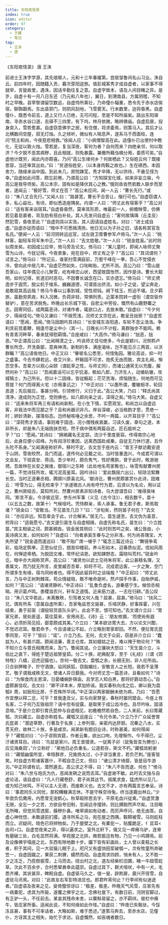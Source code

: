 ```yaml
---
title: 东阳夜怪录
index: true
icon: editor
order: 97
category:
  - 子藏
  - 笔记
tag:
  - 王洙
  - 唐
---
```


《东阳夜怪录》 唐 王洙  

前进士王洙字学源，其先琅琊人，元和十三年春擢第。尝居邹鲁间名山习业。洙自云，前四年时，因随籍入贡，暮次荥阳逆旅。值彭城客秀才成自虚者，以家事不得就举，言旋故里，遇洙，因话辛勤往复之意。自虚字致本，语及人间目睹之异。是岁，自虚十有一月八日东还（乃元和八年也），翼日，到渭南县，方属阴曀，不知时之早晚。县宰黎谓留饮数巡，自虚恃所乘壮，乃命僮仆辎重，悉令先于赤水店俟宿，聊踟蹰焉。东出县郭门，则阴风刮地，飞雪雾天。行未数里，迨将昏黑。自虚僮仆，既悉令前去，道上又行人已绝，无可问程，至是不知所届矣。路出东阳驿南，寻赤水谷口道，去驿不三四里，有下坞，林月依微，略辨佛庙。自虚启扉，投身突入，雪势愈甚。自虚窃意佛宇之居，有住僧，将求委焉，则策马入。其后才认北横数间空屋，寂无灯烛。久之倾听，微似有人喘息声，遂系马于西面柱，连问“院主和尚，今夜慈悲相救。”徐闻人应：“小病僧智高在此。适僮仆已出使村中教化，无従以致火烛。雪若是，复当深夜，客何为者？自何而来？四绝亲邻，何以取济？今夕脱不恶其病秽，且此相就，则免暴露。兼撤所藉刍槁分用，委质可矣。”自虚他计既穷，闻此内亦颇喜。乃问“高公生缘何乡？何故栖此？又俗姓云何？既接恩容，当还审其出处。”曰：“贫道俗姓安，（以本身肉鞍之故也。）生在碛西。本因舍力，随缘来诣中国。到此未几，房院踈芜，秀才卒降，无以供待，不垂见怪为幸。”自虚如此问答，颇忘前倦。乃谓高公曰：“方知探宝化城，如来非妄立喻，今高公是我导师矣。高公本宗，固有如是降伏其心之教。”俄则沓沓然若数人联步而至者，遂闻云：“极好雪，师丈在否？”高公未应间，闻一人云：“曹长先行。”或曰：“朱八丈合先行。”又闻人曰：“路甚宽，曹长不合苦让，偕行可也。”自虚窃谓人多，私心益壮。有顷，即似悉造座隅矣。内谓一人曰：“师丈此有宿客乎？”高公对曰：“适有客来诣宿耳。”自虚昏昏然，莫审其形质，唯最前一人，俯檐映雪，仿佛若见着皂裘者，背及肋有搭白补处。其人先发问自虚云：“客何故瑀瑀（丘圭反）然犯雪，昏夜至此？”自虚则具以实告。其人因请自虚姓名，对曰：“进士成自虚。”自虚亦従而语曰：“暗中不可悉揖清扬，他日无以为子孙之旧，请各称其官及名氏。”便闻一人云：“前河阴转运巡官，试左骁卫胄曹参军卢倚马。”次一人云：“桃林客，副轻车将军朱中正。”次一人曰：“去文姓敬。”次一人曰：“锐金姓奚。”此时则似周坐矣。初因成公应举，倚马旁及论文。倚马曰：“某儿童时，即闻人咏师丈聚雪为山诗，今犹记得。今夜景象，宛在目中，师丈有之乎？”高公曰：“其词谓何？试言之。”倚马曰：“所记云，谁家扫雪满庭前，万壑千峰在一拳。吾心不觉侵衣冷，曾向此中居几年。”自虚茫然如失，口呿眸贻，尤所不测。高公乃曰：“雪山是吾家山，往年偶见小儿聚雪，屹有峰峦山状，西望故国怅然，因作是诗。曹长大聪明，如何记得，贫道旧时恶句。不因曹长诚念在口，实亦遗忘。”倚马曰：“师丈骋逸步于遐荒，脱尘机于维系，巍巍道德，可谓首出侪流。如小子之徒，望尘奔走，曷敢窥其高远哉？倚马今春以公事到城，受性顽钝。阙下桂玉，煎迫不堪。旦夕羁旅，虽勤劳夙夜，料入况微，负荷非轻，常惧刑责。近蒙本院转一虚衔（谓空驱作替驴），意在苦求脱免。昨晚出长乐城下宿，自悲尘中劳役，慨然有山鹿野麋之志。因寄同侣，成两篇恶诗，对诸作者，辄欲口占，去放未敢。”自虚曰：“今夕何夕，得闻佳句。”倚马又谦曰：“不揆荒浅，况师丈文宗在此，敢呈丑拙邪？”自虚苦请曰：“愿闻，愿闻。”倚马因朗吟其诗曰：“长安城东洛阳道，车轮不息尘浩浩。争利贪前竞着鞭，相逢尽是尘中小（其一）。日晚长川不计程，离群独步不能鸣。赖有青青河畔草，春来犹得慰羁情。”合座咸曰：“大高作。”倚马谦曰：“拙恶，拙恶。”中正谓高公曰：“比闻朔漠之士，吟讽师丈佳句绝多，今此是颖川，况侧聆卢曹长所念，开洗昏鄙，意爽神清。新制的多，满座渴咏，岂不能见示三两首，以沃群瞩？”高公请俟他日。中正又曰：“眷彼名公悉至，何惜兔园。雅论高谈，抑一时之盛事。今去市肆若远，夜艾兴余，杯觞固不可求，炮炙无由而致，宾主礼阙，惭恧空多。吾辈方以观心朵颐（谓龁草之性，与师丈同），而诸公通宵无以充腹，赧然何补？”高公曰：“吾闻嘉话可以忘乎饥渴，秪如八郎，力济生人，动循轨辙，攻城犒士，为己所长。但以十二因缘，皆従觞起；茫茫苦海，烦恼随生。何地而可见菩提？何门而得离火宅（亦用事讥之）？”中正对曰：“以愚所谓，覆辙相寻，轮回恶道；先后报应，事甚分明。引领修行，义归于此。”高公大笑，乃曰：“释氏尚其清净，道成则为正觉，觉则佛也。如八郎向来之谈，深得之矣。”倚马大笑。自虚又曰：“适来朱将军再三有请和尚新制，在小生下情，实愿观宝。和尚岂以自虚远客，非我法中而见鄙之乎？且和尚器识非凡，岸谷深峻，必当格韵才思，贯绝一时；妍妙清新，摆落俗态。岂终秘咳唾之余思，不吟一两篇，以开耳目乎？”高公曰：“深荷秀才苦请，事则难于固违，况小僧残疾衰羸，习读久废，章句之道，本非所长，却是朱八无端挑抉吾短。然于病中偶有两篇自述，匠石能听之乎？”曰：“愿闻。”其诗曰：“拥褐藏名无定踪，流沙千里度衰容。传得南宗心地后，此身应便小双峰。为有阎浮珍重因，远离西国赴咸秦。自従无力休行道，且作头陀不系身。”又闻满座称好声。移时不定，去文忽于座内云：“昔王子猷访戴安道于山阴，雪夜皎然，及门而返，遂传何必见戴之论。当时皆重逸兴，今成君可谓以文会友，下视袁安、蒋诩。吾少年时，颇负隽气，性好鹰鹯，曾于此时，畋游驰骋。吾故林在长安之巽维，御宿川之东畤（此处地名苟家觜也）。咏雪有献曹州房一篇，不觉诗狂所攻，辄污泥高鉴耳。因吟诗曰：'爱此飘摇六出公，轻琼洽絮舞长空。当时正逐秦丞相，腾踯川原喜北风。'献诗讫，曹州房颇甚赏仆此诗，因难云：‘呼雪为公，得无检束乎？'余遂徵古人尚有呼竹为君，后贤以为名论，用以证之。曹州房结舌，莫知所对。然曹州房素非知诗者，乌大尝谓吾曰：’难得臭味同。'斯言不妄。今涉彼远官，参东州军事（义见《古今注》），相去数千。苗十（以五五之数，故第十）气候哑吒。凭恃群亲，索人承事。鲁无君子者，斯焉取诸？”锐金曰：“安敢当。不见苗生几日？”曰：“涉旬矣，然则苗子何在？”去文曰：“亦应非远。知吾辈会于此，计合解来。”居无几，苗生遽至。去文伪为喜意，拊背曰：“适我愿兮。”去文遂引苗生与自虚相揖，自虚先称名氏，苗生曰：“介立姓苗。”宾主相谕之词，颇甚稠沓。锐金居其侧曰：“此时则苦吟之矣，诸公皆由，小奚诗病又发，如何如何？”自虚曰：“向者承奚生眷与之分非浅，何为尚吝瑰宝，大失所望？”锐金退而逡巡曰：“敢不贻广席一噱乎？”辄念三篇近诗云：“舞镜争鸾彩，临场定鹘拳。正思仙仗日，翘首仰楼前。养斗形如木，迎春质似泥。信如风雨在，何惮迹卑栖。为脱田文难，常怀纪涓恩。欲知踈野态，霜晓叫荒村。”锐金吟讫，暗中亦大闻称赏声。高公曰：“诸贤勿以武士见待朱将军，此公甚精名理，又善属文，而乃犹无所言，皮里臧否吾辈，抑将不可。况成君远客，一夕之聚，空门所谓多生有缘，宿鸟同树者也。得不因此留异时之谈端哉？”中正起曰：“师丈此言，乃与中正树荆棘耳。苟众情疑阻，敢不唯命是听。然卢探手作事，自贻伊戚，如何？”高公曰：“请诸贤静听。”中正诗曰：“乱鲁负虚名，游秦感宁生。候惊丞相喘，用识葛卢鸣。黍稷滋农兴，轩车乏道情。近来筋力退，一志在归耕。”高公叹曰：“朱八文华若此，未离散秩，引驾者又何人哉？屈甚，屈甚。”倚马曰：“扶风二兄，偶有所系（意属自虚所乘），吾家龟兹苍文毙甚，乐喧厌静，好事挥霍，兴在结束，勇于前驱（谓般轻货首队头驴）。此会不至，恨可知也。”去文谓介立曰：“胃家兄弟，居处匪遥，莫往莫来，安用尚志。《诗》云：'朋友攸摄，'而使尚有遐心，必须折简见招，鄙意颇成其美。”介立曰：“某本欲访胃大去，方以论文兴酣，不觉迟迟耳。敬君命予，今且请诸公不起，介立略到胃家即回。不然，便拉胃氏昆季同至，可乎？”皆曰：“诺”。介立乃去。无何，去文于众前，窃是非介立曰：“蠢兹为人，有甚爪距。颇闻洁廉，善主仓库。其如蜡姑之丑，难以掩于物论何？”殊不知介立与胃氏相携而来，及门，瞥闻其说。介立攘袂大怒曰：“天生苗介立，斗伯比之直下，得姓于楚远祖棼皇茹。分二十族，祀典配享，至于《礼经》（（谓《郊特牲》八蜡，迎虎迎猫也）。奈何一敬去文，盘瓠之余，长细无别，非人伦所齿。只合驯狎稚子，狞守酒旗，谄同妖狐，窃脂媚灶，安敢言人之长短。我若不呈薄艺，敬子谓我咸秩无文，使诸人异日藐我。今对师丈念一篇恶诗，且看如何？”诗曰：“为惭食肉主恩深，日晏蟠蜿卧锦衾。且学志人知白黑，那将好爵动吾心。”自虚颇甚佳叹。去文曰：“卿不详本末，厚加矫诬。我实春秋向戌之后，卿以我为盘瓠衤啇，如辰阳比房，于吾殊所华阔。”中正深以两家献酬未绝为病，乃曰：“吾愿作宜僚以释二忿，可乎？昔我逢丑父，实与向家棼皇，春秋时屡同盟会。今座上有名客，二子何乃互毁祖宗？语中忽有绽露，是取笑于成公齿冷也。且尽吟咏，固请息喧。”于是介立即引胃氏昆仲与自虚相见，初襜襜然若自色，二人来前，长曰胃藏瓠，次曰藏立。自虚亦称姓名。藏瓠又巡座云：“令兄令弟。”介立乃于广众延誉胃氏昆弟：“潜迹草野，行著及于名族；上参列宿，亲密内达肝胆。况秦之八水，实贯天府，故林二十族，多是咸京。闻弟新有题旧业诗，时称甚美，如何得闻乎？”藏瓠对曰：“小子谬厕宾筵，作者云集，欲出口吻，先增惭怍。今不得已，尘汙诸贤耳目。诗曰：‘鸟鼠是家川，周王昔猎贤。一従离子卯（鼠兔皆变为猬也），应见海桑田'。”介立称好：“弟他日必负重名，公道若存，斯文不朽。”藏瓠敛躬谢曰：“藏瓠幽蛰所宜，幸陪群彦，兄揄扬太过，小子谬当重言，若负芒刺。”座客皆笑。时自虚方聆诸客嘉什，不暇自念己文，但曰：“诸公清才绮靡，皆是目牛游刃。”中正将谓有讥，潜然遁去。高公求之不得，曰：“朱八不告而退，何也？”倚马对曰：“朱八世与炮氏为仇，恶闻发硎之说而去耳。”自虚谢不敏。此时去文独与自虚论诘，语自虚曰：“凡人行藏卷舒，君子尚其达节。摇尾求食，猛虎所以见几，或为知己吠鸣，不可以主人无德，而废斯义也。去文不才，亦有两篇言志奉呈。诗曰：‘事君同乐义同忧，那校糟糠满志休。不是守株空待兔，终当逐鹿出林丘。’‘少年尝负饥鹰用，内愿曾无宠鹤心。秋草殴除思去宇，平原毛血兴従禽。’”自虚赏激无限，全忘一夕之苦，方欲自夸旧制，忽闻远寺撞钟。则比膊鍧然声尽矣。注目略无所睹，但觉风雪透窗，臊秽扑鼻。唯窣飒如有动者，而厉声呼问，绝无由答。自虚心神恍惚，未敢遽前扪撄。退寻所系之马，宛在屋之西隅，鞍鞯被雪，马则龁柱而立。迟疑间，晓色已将辨物矣。乃于屋壁之北，有橐驼一，贴腹跪足，亻显耳<齿司>口。自虚觉夜来之异，得以遍求之。室外北轩下，俄又见一瘁瘠乌驴，连脊有磨破三处，白毛茁然将满。举视屋之北拱，微若振迅有物，乃见一小鸡蹲焉。前及设像佛宇塌座之北，东西有隙地数十步。牖下皆有彩画处，土人曾以麦稳之长者，积于其间，见一大驳猫儿眠于上。咫尺又有盛饷田浆破瓠一，次有牧童所弃破笠一，自虚因蹴之，果获二刺猬，蠕然而动。自虚周求四顾，悄未有人，又不胜一夕之冻乏，乃揽辔振雪，上马而去。绕出村之北，道左经柴栏旧圃，睹一牛踣雪龁草。次此不百余步，合村悉辇粪幸此蕴崇。自虚过其下，群犬喧吠，中有一犬，毛悉齐裸，其状甚异，睥睨自虚。自虚驱马久之，值一叟，辟荆扉，晨兴开径雪，自虚驻马讯焉。对曰：“此故友右军彭特进庄也。郎君昨宵何止？行李间有似迷途者。”自虚语及夜来之见，叟倚篲惊讶曰：“极差，极差。昨晚天气风雪，庄家先有一病橐驼，虑其为所毙，遂覆之佛宇之北，念佛社屋下。有数日前，河阴官脚过，有乏驴一头，不任前去。某哀其残命未舍，以粟斛易留之，亦不羁绊。彼栏中瘠牛，皆庄家所畜。适闻此说，不知何缘如此作怪。”自虚曰：“昨夜已失鞍驮，今馁冻且甚，事有不可率话者，大略如斯，难于悉述。”遂策马奔去，至赤水店，见僮仆，方讶其主之相失，始忙于求访。自虚慨然，如丧魂者数日。  
